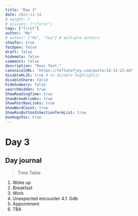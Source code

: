 ```yaml
---
title: "Day 3"
date: 2023-11-14
# weight: 1
# aliases: ["/first"]
tags: ["first"]
author: "Me"
# author: ["Me", "You"] # multiple authors
showToc: true
TocOpen: false
draft: false
hidemeta: false
comments: false
description: "Desc Text."
canonicalURL: "https://teflonofjoy.com/posts/14-11-23.md"
disableHLJS: true # to disable highlightjs
disableShare: false
hideSummary: false
searchHidden: true
ShowReadingTime: true
ShowBreadCrumbs: true
ShowPostNavLinks: true
ShowWordCount: true
ShowRssButtonInSectionTermList: true
UseHugoToc: true
---
```


# Day 3

## Day journal

> Time Table

1. Woke up
2. Breakfast
3. Work
4. Unexpected encounter
4.1. Gdb
5. Appointment
6. TBA

##

